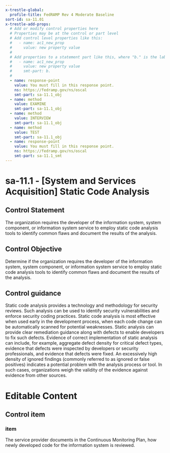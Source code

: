 ```yaml
---
x-trestle-global:
  profile-title: FedRAMP Rev 4 Moderate Baseline
sort-id: sa-11.01
x-trestle-add-props:
  # Add or modify control properties here
  # Properties may be at the control or part level
  # Add control level properties like this:
  #   - name: ac1_new_prop
  #     value: new property value
  #
  # Add properties to a statement part like this, where "b." is the label of the target statement part
  #   - name: ac1_new_prop
  #     value: new property value
  #     smt-part: b.
  #
  - name: response-point
    value: You must fill in this response point.
    ns: https://fedramp.gov/ns/oscal
    smt-part: sa-11.1_obj
  - name: method
    value: EXAMINE
    smt-part: sa-11.1_obj
  - name: method
    value: INTERVIEW
    smt-part: sa-11.1_obj
  - name: method
    value: TEST
    smt-part: sa-11.1_obj
  - name: response-point
    value: You must fill in this response point.
    ns: https://fedramp.gov/ns/oscal
    smt-part: sa-11.1_smt
---
```


# sa-11.1 - \[System and Services Acquisition\] Static Code Analysis

## Control Statement

The organization requires the developer of the information system, system component, or information system service to employ static code analysis tools to identify common flaws and document the results of the analysis.

## Control Objective

Determine if the organization requires the developer of the information system, system component, or information system service to employ static code analysis tools to identify common flaws and document the results of the analysis.

## Control guidance

Static code analysis provides a technology and methodology for security reviews. Such analysis can be used to identify security vulnerabilities and enforce security coding practices. Static code analysis is most effective when used early in the development process, when each code change can be automatically scanned for potential weaknesses. Static analysis can provide clear remediation guidance along with defects to enable developers to fix such defects. Evidence of correct implementation of static analysis can include, for example, aggregate defect density for critical defect types, evidence that defects were inspected by developers or security professionals, and evidence that defects were fixed. An excessively high density of ignored findings (commonly referred to as ignored or false positives) indicates a potential problem with the analysis process or tool. In such cases, organizations weigh the validity of the evidence against evidence from other sources.

# Editable Content

<!-- Make additions and edits below -->
<!-- The above represents the contents of the control as received by the profile, prior to additions. -->
<!-- If the profile makes additions to the control, they will appear below. -->
<!-- The above markdown may not be edited but you may edit the content below, and/or introduce new additions to be made by the profile. -->
<!-- If there is a yaml header at the top, parameter values may be edited. Use --set-parameters to incorporate the changes during assembly. -->
<!-- The content here will then replace what is in the profile for this control, after running profile-assemble. -->
<!-- The added parts in the profile for this control are below.  You may edit them and/or add new ones. -->
<!-- Each addition must have a heading either of the form ## Control my_addition_name -->
<!-- or ## Part a. (where the a. refers to one of the control statement labels.) -->
<!-- "## Control" parts are new parts added after the statement part. -->
<!-- "## Part" parts are new parts added into the top-level statement part with that label. -->
<!-- Subparts may be added with nested hash levels of the form ### My Subpart Name -->
<!-- underneath the parent ## Control or ## Part being added -->
<!-- See https://ibm.github.io/compliance-trestle/tutorials/ssp_profile_catalog_authoring/ssp_profile_catalog_authoring for guidance. -->

## Control item

### item

The service provider documents in the Continuous Monitoring Plan, how newly developed code for the information system is reviewed.
